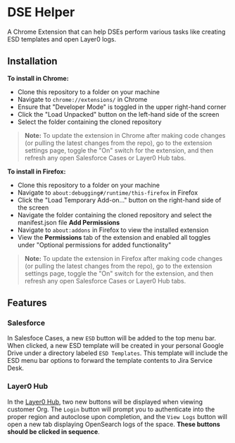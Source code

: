 # DSE Helper 

A Chrome Extension that can help DSEs perform various tasks like creating ESD templates and open Layer0 logs.

## Installation 
**To install in Chrome:**

* Clone this repository to a folder on your machine
* Navigate to `chrome://extensions/` in Chrome
* Ensure that "Developer Mode" is toggled in the upper right-hand corner
* Click the "Load Unpacked" button on the left-hand side of the screen
* Select the folder containing the cloned repository

> **Note:** To update the extension in Chrome after making code changes (or pulling the latest changes from the repo), go to the extension settings page, toggle the "On" switch for the extension, and then refresh any open Salesforce Cases or Layer0 Hub tabs.

**To install in Firefox:**
* Clone this repository to a folder on your machine
* Navigate to `about:debugging#/runtime/this-firefox` in Firefox
* Click the "Load Temporary Add-on..." button on the right-hand side of the screen
* Navigate the folder containing the cloned repository and select the manifest.json file
**Add Permissions** 
* Navigate to `about:addons` in Firefox to view the installed extension
* View the **Permissions** tab of the extension and enabled all toggles under "Optional permissions for added functionality"

> **Note:** To update the extension in Firefox after making code changes (or pulling the latest changes from the repo), go to the extension settings page, toggle the "On" switch for the extension, and then refresh any open Salesforce Cases or Layer0 Hub tabs.

## Features
### Salesforce

In Salesfoce Cases, a new `ESD` button will be added to the top menu bar. When clicked, a new ESD template will be created in your personal Google Drive under a directory labeled `ESD Templates`. This template will include the ESD menu bar options to forward the template contents to Jira Service Desk. 

### Layer0 Hub

In the [Layer0 Hub](https://hub.admin.prod.a0core.net/orgs), two new buttons will be displayed when viewing customer Org. The `Login` button will prompt you to authenticate into the proper region and autoclose upon completion, and the `View Logs` button will open a new tab displaying OpenSearch logs of the space. **These buttons should be clicked in sequence**.